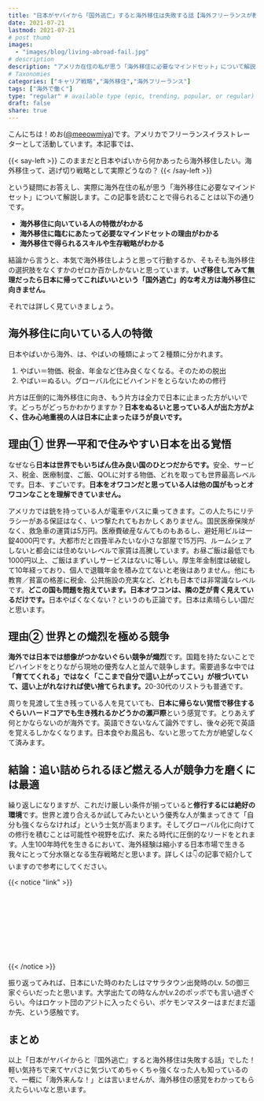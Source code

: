 ```yaml
---
title: "日本がヤバイから「国外逃亡」すると海外移住は失敗する話【海外フリーランスが教えます｜日本オワコン｜脱出】"
date: 2021-07-21
lastmod: 2021-07-21
# post thumb
images:
  - "images/blog/living-abroad-fail.jpg"
# description
description: "アメリカ在住の私が思う「海外移住に必要なマインドセット」について解説します。"
# Taxonomies
categories: ["キャリア戦略","海外移住","海外フリーランス"]
tags: ["海外で働く"]
type: "regular" # available type (epic, trending, popular, or regular)
draft: false
share: true
---
```


こんにちは！めお(<u><a href="https://twitter.com/meeowmiya" target="_blank">@meeowmiya</a></u>)です。アメリカでフリーランスイラストレーターとして活動しています。本記事では、

{{< say-left >}}
このままだと日本やばいから何かあったら海外移住したい。海外移住って、逃げ切り戦略として実際どうなの？
{{< /say-left >}}

という疑問にお答えし、実際に海外在住の私が思う「海外移住に必要なマインドセット」について解説します。この記事を読むことで得られることは以下の通りです。

* **海外移住に向いている人の特徴がわかる**
* **海外移住に臨むにあたって必要なマインドセットの理由がわかる**
* **海外移住で得られるスキルや生存戦略がわかる**

結論から言うと、本気で海外移住しようと思って行動するか、そもそも海外移住の選択肢をなくすかのゼロか百かしかないと思っています。<span class="keiko-red">**いざ移住してみて無理だったら日本に帰ってこればいいという「国外逃亡」的な考え方は海外移住に向きません。**</span>

それでは詳しく見ていきましょう。


## 海外移住に向いている人の特徴

日本やばいから海外、は、やばいの種類によって２種類に分かれます。

1. やばい＝物価、税金、年金など住み良くなくなる。そのための脱出
2. やばい＝ぬるい。グローバル化にビハインドをとらないための修行

片方は圧倒的に海外移住に向き、もう片方は全力で日本に止まった方がいいです。どっちがどっちかわかりますか？<span class="keiko-red">**日本をぬるいと思っている人が出た方がよく、住み心地重視の人は日本に止まったほうが良いです。**</span>

## 理由① 世界一平和で住みやすい日本を出る覚悟

なぜなら<span class="keiko-red">**日本は世界でもいちばん住み良い国のひとつだからです。**</span>安全、サービス、税金、医療制度、ご飯、QOLに対する物価、どれを取っても世界最高レベルです。日本、すごいです。<span class="keiko-red">**日本をオワコンだと思っている人は他の国がもっとオワコンなことを理解できていません。**</span>

アメリカでは銃を持っている人が電車やバスに乗ってきます。この人たちにリテラシーがある保証はなく、いつ撃たれてもおかしくありません。国民医療保険がなく、救急車の運賃は5万円。医療費破産なんてものもあるし、避妊用ピルは一錠4000円です。大都市だと四畳半みたいな小さな部屋で15万円、ルームシェアしないと都会には住めないレベルで家賃は高騰しています。お昼ご飯は最低でも1000円以上、ご飯はまずいしサービスはないに等しい。厚生年金制度は破綻して10年経っており、個人で退職年金を積み立てないと老後はありません。他にも教育／貧富の格差に税金、公共施設の充実など、どれも日本では非常識なレベルです。<span class="keiko-red">**どこの国も問題を抱えています。日本オワコンは、隣の芝が青く見えているだけです。**</span>日本やばくなくない？というのも正論です。日本は素晴らしい国だと思います。

## 理由② 世界との熾烈を極める競争

<span class="keiko-red">**海外では日本では想像がつかないぐらい競争が熾烈**</span>です。国籍を持たないことでビハインドをとりながら現地の優秀な人と並んで競争します。需要過多な中では<span class="keiko-red">**「育ててくれる」ではなく「ここまで自分で這い上がってこい」が根づいていて、這い上がれなければ使い捨てられます。**</span>20-30代のリストラも普通です。

周りを見渡して生き残っている人を見ていても、<span class="keiko-red">**日本に帰らない覚悟で移住するぐらいハードコアでも生き残れるかどうかの瀬戸際**</span>という感覚です。とりあえず何とかならないのが海外です。英語できないなんて論外ですし、後々必死で英語を覚えるしかなくなります。日本食やお風呂も、ないと思ってた方が絶望しなくて済みます。


## 結論：追い詰められるほど燃える人が競争力を磨くには最適

繰り返しになりますが、これだけ厳しい条件が揃っていると<span class="keiko-red">**修行するには絶好の環境**</span>です。世界と渡り合えるか試してみたいという優秀な人が集まってきて「自分も強くならなければ」という士気が高まります。そしてグローバル化に向けての修行を積むことは可能性や視野を広げ、来たる時代に圧倒的なリードをとれます。人生100年時代を生きるにおいて、海外経験は縮小する日本市場で生きる我々にとって分水嶺となる生存戦略だと思います。詳しくは👇の記事で紹介していますので参考にしてください。

{{< notice "link" >}}
<div class="iframely-embed"><div class="iframely-responsive" style="height: 140px; padding-bottom: 0;"><a href="https://menglish.jp/post/career-abroad-pros/" data-iframely-url="//cdn.iframe.ly/NMV6rf0?iframe=card-small"></a></div></div><script async src="//cdn.iframe.ly/embed.js" charset="utf-8"></script>
{{< /notice >}}

振り返ってみれば、日本にいた時のわたしはマサラタウン出発時のLv. 5の御三家ぐらいだったと思います。大学出たての時なんかLv.2のポッポでも言い過ぎぐらい。今はロケット団のアジトに入ったぐらい、ポケモンマスターはまだまだ遥か先、という感触です。

## まとめ

以上「日本がヤバイからと『国外逃亡』すると海外移住は失敗する話」でした！軽い気持ちで来てヤバさに気づいてめちゃくちゃ強くなった人も知っているので、一概に「海外来んな！」とは言いませんが、海外移住の感覚をわかってもらえたらいいなと思います。